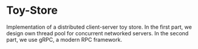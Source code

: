 # Toy-Store
Implementation of a distributed client-server toy store. In the first part, we design own thread pool for concurrent networked servers. In the second part, we use gRPC, a modern RPC framework.
